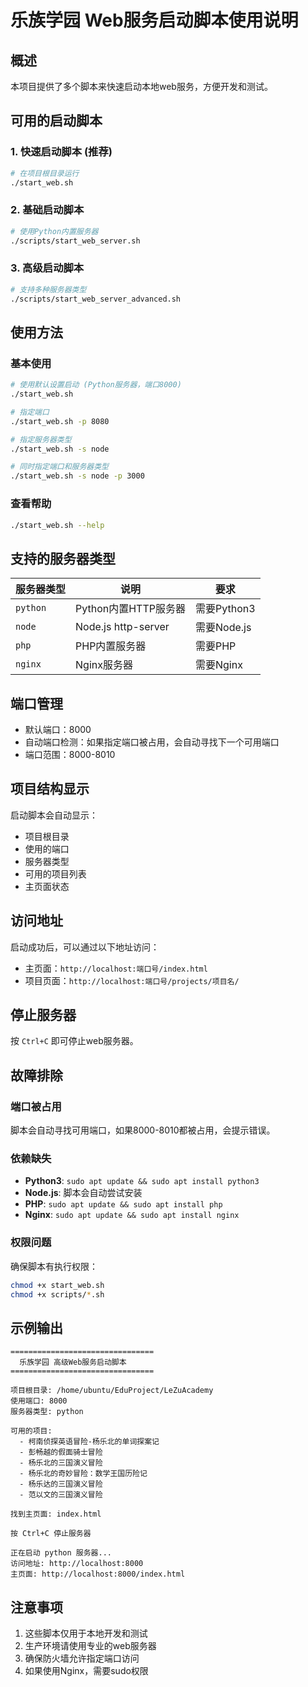 # 乐族学园 Web服务启动脚本使用说明

## 概述

本项目提供了多个脚本来快速启动本地web服务，方便开发和测试。

## 可用的启动脚本

### 1. 快速启动脚本 (推荐)
```bash
# 在项目根目录运行
./start_web.sh
```

### 2. 基础启动脚本
```bash
# 使用Python内置服务器
./scripts/start_web_server.sh
```

### 3. 高级启动脚本
```bash
# 支持多种服务器类型
./scripts/start_web_server_advanced.sh
```

## 使用方法

### 基本使用
```bash
# 使用默认设置启动 (Python服务器，端口8000)
./start_web.sh

# 指定端口
./start_web.sh -p 8080

# 指定服务器类型
./start_web.sh -s node

# 同时指定端口和服务器类型
./start_web.sh -s node -p 3000
```

### 查看帮助
```bash
./start_web.sh --help
```

## 支持的服务器类型

| 服务器类型 | 说明 | 要求 |
|-----------|------|------|
| `python` | Python内置HTTP服务器 | 需要Python3 |
| `node` | Node.js http-server | 需要Node.js |
| `php` | PHP内置服务器 | 需要PHP |
| `nginx` | Nginx服务器 | 需要Nginx |

## 端口管理

- 默认端口：8000
- 自动端口检测：如果指定端口被占用，会自动寻找下一个可用端口
- 端口范围：8000-8010

## 项目结构显示

启动脚本会自动显示：
- 项目根目录
- 使用的端口
- 服务器类型
- 可用的项目列表
- 主页面状态

## 访问地址

启动成功后，可以通过以下地址访问：
- 主页面：`http://localhost:端口号/index.html`
- 项目页面：`http://localhost:端口号/projects/项目名/`

## 停止服务器

按 `Ctrl+C` 即可停止web服务器。

## 故障排除

### 端口被占用
脚本会自动寻找可用端口，如果8000-8010都被占用，会提示错误。

### 依赖缺失
- **Python3**: `sudo apt update && sudo apt install python3`
- **Node.js**: 脚本会自动尝试安装
- **PHP**: `sudo apt update && sudo apt install php`
- **Nginx**: `sudo apt update && sudo apt install nginx`

### 权限问题
确保脚本有执行权限：
```bash
chmod +x start_web.sh
chmod +x scripts/*.sh
```

## 示例输出

```
================================
  乐族学园 高级Web服务启动脚本
================================

项目根目录: /home/ubuntu/EduProject/LeZuAcademy
使用端口: 8000
服务器类型: python

可用的项目:
  - 柯南侦探英语冒险-杨乐北的单词探案记
  - 彭畅越的假面骑士冒险
  - 杨乐北的三国演义冒险
  - 杨乐北的奇妙冒险：数学王国历险记
  - 杨乐达的三国演义冒险
  - 范以文的三国演义冒险

找到主页面: index.html

按 Ctrl+C 停止服务器

正在启动 python 服务器...
访问地址: http://localhost:8000
主页面: http://localhost:8000/index.html
```

## 注意事项

1. 这些脚本仅用于本地开发和测试
2. 生产环境请使用专业的web服务器
3. 确保防火墙允许指定端口访问
4. 如果使用Nginx，需要sudo权限
